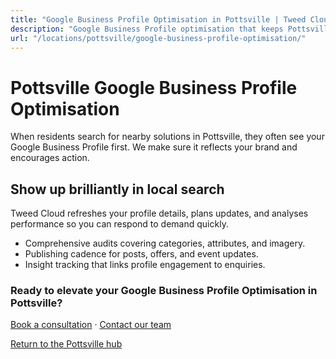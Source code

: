 ```yaml
---
title: "Google Business Profile Optimisation in Pottsville | Tweed Cloud"
description: "Google Business Profile optimisation that keeps Pottsville listings accurate and engaging."
url: "/locations/pottsville/google-business-profile-optimisation/"
---
```


# Pottsville Google Business Profile Optimisation

When residents search for nearby solutions in Pottsville, they often see your Google Business Profile first. We make sure it reflects your brand and encourages action.

## Show up brilliantly in local search

Tweed Cloud refreshes your profile details, plans updates, and analyses performance so you can respond to demand quickly.

- Comprehensive audits covering categories, attributes, and imagery.
- Publishing cadence for posts, offers, and event updates.
- Insight tracking that links profile engagement to enquiries.

### Ready to elevate your Google Business Profile Optimisation in Pottsville?

[Book a consultation](/consultation/) · [Contact our team](/contact/)

[Return to the Pottsville hub](/locations/pottsville/)
